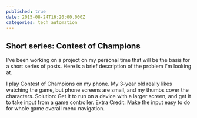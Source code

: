 ```yaml
---
published: true
date: 2015-08-24T16:20:00.000Z
categories: tech automation
---
```



## Short series: Contest of Champions

I've been working on a project on my personal time that will be the basis for a short series of posts. Here is a brief description of the problem I'm looking at.

I play Contest of Champions on my phone.  My 3-year old really likes watching the game, but phone screens are small, and my thumbs cover the characters.  Solution:  Get it to run on a device with a larger screen, and get it to take input from a game controller. Extra Credit: Make the input easy to do for whole  game overall menu navigation.
